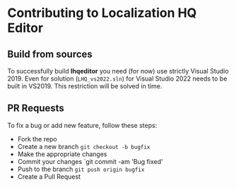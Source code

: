 # Contributing to Localization HQ Editor

## Build from sources
To successfully build **lhqeditor** you need (for now) use strictly Visual Studio 2019.
Even for solution (`LHQ_vs2022.sln`) for Visual Studio 2022 needs to be built in VS2019. 
This restriction will be solved in time.

## PR Requests
To fix a bug or add new feature, follow these steps:

- Fork the repo
- Create a new branch `git checkout -b bugfix`
- Make the appropriate changes
- Commit your changes `git commit -am 'Bug fixed'
- Push to the branch `git push origin bugfix`
- Create a Pull Request
